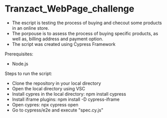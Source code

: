 # Tranzact_WebPage_challenge
- The escript is testing the process of buying and checout some products in an online store.
- The porpouse is to assess the process of buying specific products, as well as, billing address and payment option.
- The script was created using Cypress Framework

Prerequisites:
- Node.js

Steps to run the script:
- Clone the repository in your local directory
- Open the local directory using VSC
- Install cypres in the local directory: npm install cypress
- Install iframe plugins: npm install -D cypress-iframe
- Open cypres: npx cypress open
- Go to cypress/e2e and execute "spec.cy.js"
